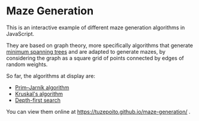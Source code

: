 # Maze Generation

This is an interactive example of different maze generation algorithms in JavaScript.

They are based on graph theory, more specifically algorithms that generate [minimum spanning trees](https://en.wikipedia.org/wiki/Minimum_spanning_tree) and are adapted to generate mazes, by considering the graph as a square grid of points connected by edges of random weights.

So far, the algorithms at display are:
- [Prim–Jarník algorithm](https://en.wikipedia.org/wiki/Prim%27s_algorithm)
- [Kruskal's algorithm](https://en.wikipedia.org/wiki/Kruskal%27s_algorithm)
- [Depth-first search](https://en.wikipedia.org/wiki/Depth-first_search)

You can view them online at https://tuzepoito.github.io/maze-generation/ .
